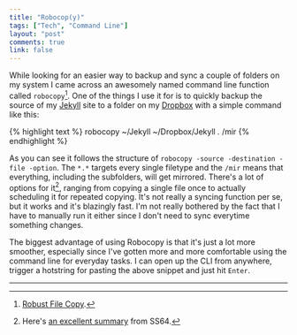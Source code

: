 ```yaml
---
title: "Robocop(y)"
tags: ["Tech", "Command Line"]
layout: "post"
comments: true
link: false
---
```


While looking for an easier way to backup and sync a couple of folders on my
system I came across an awesomely named command line function called
`robocopy`[^20121211-1]. One of the things I use it for is to quickly backup the
source of my [Jekyll](http://jekyllrb.com/) site to a folder on my
[Dropbox](http://dropbox.com/) with a simple command like this:

{% highlight text %}
robocopy ~/Jekyll ~/Dropbox/Jekyll *.* /mir
{% endhighlight %}

As you can see it follows the structure of `robocopy -source -destination -file
-option`. The `*.*` targets every single filetype and the `/mir` means that
everything, including the subfolders, will get mirrored. There's a lot of
options for it[^20121211-2], ranging from copying a single file once to actually
scheduling it for repeated copying. It's not really a syncing function per se,
but it works and it's blazingly fast. I'm not really bothered by the fact that
I have to manually run it either since I don't need to sync everytime something
changes.

The biggest advantage of using Robocopy is that it's just a lot more smoother,
especially since I've gotten more and more comfortable using the command line
for everyday tasks. I can open up the CLI from anywhere, trigger a hotstring for
pasting the above snippet and just hit `Enter`.

* * *

[^20121211-1]: [Robust File Copy](http://en.wikipedia.org/wiki/Robocopy).

[^20121211-2]: Here's [an excellent summary](http://ss64.com/nt/robocopy.html) from SS64.
